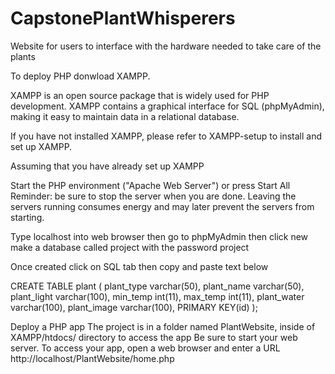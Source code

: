 # CapstonePlantWhisperers
Website for users to interface with the hardware needed to take care of the plants

To deploy PHP donwload XAMPP. 

XAMPP is an open source package that is widely used for PHP development. XAMPP contains a graphical interface for SQL (phpMyAdmin), making it easy to maintain data in a relational database.

If you have not installed XAMPP, please refer to XAMPP-setup to install and set up XAMPP.

Assuming that you have already set up XAMPP

Start the PHP environment ("Apache Web Server")
or press Start All
Reminder: be sure to stop the server when you are done. Leaving the servers running consumes energy and may later prevent the servers from starting.

Type localhost into web browser then go to phpMyAdmin then click new make a database called project with the password project

Once created click on SQL tab then copy and paste text below

CREATE TABLE plant (
    plant_type varchar(50),
    plant_name varchar(50),
    plant_light varchar(100),
    min_temp int(11),
    max_temp int(11),
    plant_water varchar(100),
    plant_image varchar(100),
    PRIMARY KEY(id)
);

Deploy a PHP app
The project is in a folder named PlantWebsite,
inside of  XAMPP/htdocs/ directory to access the app
Be sure to start your web server. To access your app, open a web browser and enter a URL 
    http://localhost/PlantWebsite/home.php


